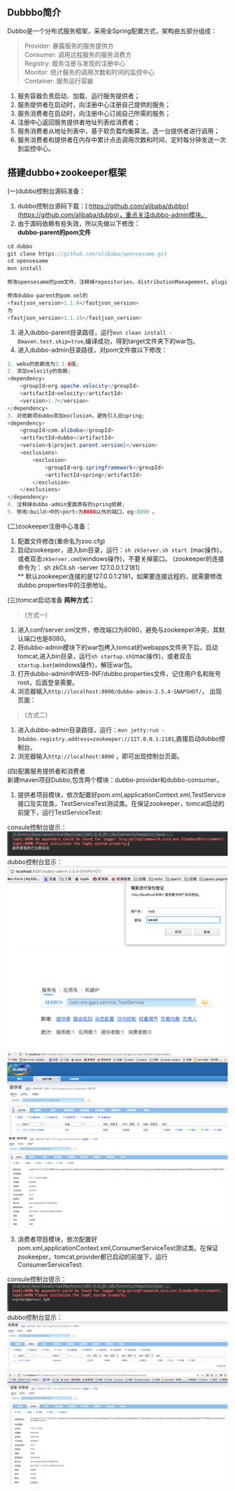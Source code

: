 ## Dubbbo简介
Dubbo是一个分布式服务框架，采用全Spring配置方式，架构由五部分组成：   
> Provider: 暴露服务的服务提供方     
> Consumer: 调用远程服务的服务消费方     
> Registry: 服务注册与发现的注册中心     
> Monitor: 统计服务的调用次数和时间的监控中心      
> Container: 服务运行容器   
1. 服务容器负责启动、加载、运行服务提供者；  
2. 服务提供者在启动时，向注册中心注册自己提供的服务；  
3. 服务消费者在启动时，向注册中心订阅自己所需的服务；  
4. 注册中心返回服务提供者地址列表给消费者；  
5. 服务消费者从地址列表中，基于软负载均衡算法，选一台提供者进行调用；   
6. 服务消费者和提供者在内存中累计点击调用次数和时间，定时每分钟发送一次到监控中心。   

## 搭建dubbo+zookeeper框架  
(一)dubbo控制台源码准备：     
1. dubbo控制台源码下载：[:https://github.com/alibaba/dubbo](https://github.com/alibaba/dubbo)，重点关注dubbo-admin模块。  
2. 由于源码依赖有些失效，所以先做以下修改：  
**dubbo-parent的pom文件**  
```java 
cd dubbo
git clone https://github.com/alibaba/opensesame.git
cd opensesame
mvn install
 ```      
```java
修改opensesame的pom文件，注释掉repositories，distributionManagement，pluginRepositories这些标签，还得注释dubbo-parent的pom.xml中的repositories标签。
```  
```java
修改dubbo-parent的pom.xml的
<fastjson_version>1.1.8</fastjson_version>
为
<fastjson_version>1.1.15</fastjson_version>
```
3. 进入dubbo-parent目录路径，运行`mvn clean install -Dmaven.test.skip=true`,编译成功，得到target文件夹下的war包。     
4. 进入dubbo-admin目录路径，对pom文件做以下修改： 
```java
1. webx的依赖改为3.1.6版;  
2. 添加velocity的依赖; 
<dependency>
    <groupId>org.apache.velocity</groupId>
    <artifactId>velocity</artifactId>
    <version>1.7</version>
</dependency>  
3. 对依赖项dubbo添加exclusion，避免引入旧spring;
<dependency>
    <groupId>com.alibaba</groupId>
    <artifactId>dubbo</artifactId>
    <version>${project.parent.version}</version>
    <exclusions>
        <exclusion>
            <groupId>org.springframework</groupId>
            <artifactId>spring</artifactId>
        </exclusion>
    </exclusions>
</dependency>
4. 注释掉dubbo-admin里面原有的spring依赖; 
5. 修改<build>中的<port>为8080以外的端口，eg:8090 。
```  
(二)zookeeper注册中心准备：     
1. 配置文件修改(重命名为zoo.cfg) 
2. 启动zookeeper，进入bin目录，运行：`sh zkServer.sh start `(mac操作)，或者双击`zkServer.cmd`(windows操作)，不要关掉窗口。 (zookeeper的连接命令为： sh zkCli.sh -server 127.0.0.1:2181)  
** 默认zookeeper连接的是127.0.0.1:2181，如果要连接远程的，就需要修改dubbo.properties中的注册地址。

(三)tomcat启动准备
**两种方式：**
> (方式一)
1) 进入conf/server.xml文件，修改端口为8090，避免与zookeeper冲突，其默认端口也是8080。
2) 将dubbo-admin模块下的war包拷入tomcat的webapps文件夹下后，启动tomcat,进入bin目录，运行`sh startup.sh`(mac操作)，或者双击`startup.bat`(windows操作)，解压war包。   
3) 打开dubbo-admin中WEB-INF/dubbo.properties文件，记住用户名和账号root，后面登录需要。      
4) 浏览器输入`http://localhost:8090/dubbo-admin-2.5.4-SNAPSHOT/`， 出现页面：  

>(方式二)  
1) 进入dubbo-admin目录路径，运行：`mvn jetty:run -Ddubbo.registry.address=zookeeper://127.0.0.1:2181`,直接启动dubbo控制台。 
2) 浏览器输入`http://localhost:8090` ，即可出现控制台页面。  

(四)配置服务提供者和消费者   
新建maven项目Dubbo,包含两个模块：dubbo-provider和dubbo-consumer。 
1. 提供者项目模块，依次配置好pom.xml,applicationContext.xml,TestService接口及实现类，TestServiceTest测试类。在保证zookeeper，tomcat启动的前提下，运行TestServiceTest:

consule控制台提示：  
![Alt text](/dubbo-zookeeper/photos/dubbo.png)     
dubbo控制台显示：  
![Alt text](/dubbo-zookeeper/photos/aa.png)   
![Alt text](/dubbo-zookeeper/photos/bb.png)   
![Alt text](/dubbo-zookeeper/photos/cc.png)  
![Alt text](/dubbo-zookeeper/photos/dd.png) 

3. 消费者项目模块，依次配置好pom.xml,applicationContext.xml,ConsumerServiceTest测试类。在保证zookeeper，tomcat,provider都已启动的前提下，运行ConsumerServiceTest:  

consule控制台提示：  
![Alt text](/dubbo-zookeeper/photos/consule.png)
dubbo控制台显示：
![Alt text](/dubbo-zookeeper/photos/ee.png)   
![Alt text](/dubbo-zookeeper/photos/ff.png) 






